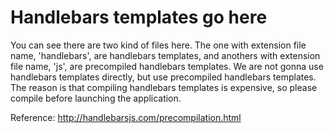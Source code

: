 Handlebars templates go here
========

You can see there are two kind of files here.
The one with extension file name, 'handlebars', are handlebars templates, and anothers with extension file name, 'js', are precompiled handlebars templates.
We are not gonna use handlebars templates directly, but use precompiled handlebars templates.
The reason is that compiling handlebars templates is expensive, so please compile before launching the application.

Reference: http://handlebarsjs.com/precompilation.html
